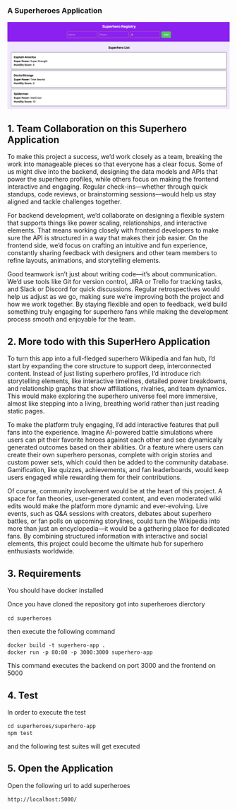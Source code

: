 ### **A Superheroes Application**

![UI of Superheroes Application](Readme%20Docs/superheroes.png)



## 1. **Team Collaboration on this Superhero Application**

To make this project a success, we’d work closely as a team, breaking the work into manageable pieces so that everyone has a clear focus. Some of us might dive into the backend, designing the data models and APIs that power the superhero profiles, while others focus on making the frontend interactive and engaging. Regular check-ins—whether through quick standups, code reviews, or brainstorming sessions—would help us stay aligned and tackle challenges together.

For backend development, we’d collaborate on designing a flexible system that supports things like power scaling, relationships, and interactive elements. That means working closely with frontend developers to make sure the API is structured in a way that makes their job easier. On the frontend side, we’d focus on crafting an intuitive and fun experience, constantly sharing feedback with designers and other team members to refine layouts, animations, and storytelling elements.

Good teamwork isn’t just about writing code—it’s about communication. We’d use tools like Git for version control, JIRA or Trello for tracking tasks, and Slack or Discord for quick discussions. Regular retrospectives would help us adjust as we go, making sure we’re improving both the project and how we work together. By staying flexible and open to feedback, we’d build something truly engaging for superhero fans while making the development process smooth and enjoyable for the team.

## 2. **More todo with this SuperHero Application**

To turn this app into a full-fledged superhero Wikipedia and fan hub, I’d start by expanding the core structure to support deep, interconnected content. Instead of just listing superhero profiles, I’d introduce rich storytelling elements, like interactive timelines, detailed power breakdowns, and relationship graphs that show affiliations, rivalries, and team dynamics. This would make exploring the superhero universe feel more immersive, almost like stepping into a living, breathing world rather than just reading static pages.

To make the platform truly engaging, I’d add interactive features that pull fans into the experience. Imagine AI-powered battle simulations where users can pit their favorite heroes against each other and see dynamically generated outcomes based on their abilities. Or a feature where users can create their own superhero personas, complete with origin stories and custom power sets, which could then be added to the community database. Gamification, like quizzes, achievements, and fan leaderboards, would keep users engaged while rewarding them for their contributions.

Of course, community involvement would be at the heart of this project. A space for fan theories, user-generated content, and even moderated wiki edits would make the platform more dynamic and ever-evolving. Live events, such as Q&A sessions with creators, debates about superhero battles, or fan polls on upcoming storylines, could turn the Wikipedia into more than just an encyclopedia—it would be a gathering place for dedicated fans. By combining structured information with interactive and social elements, this project could become the ultimate hub for superhero enthusiasts worldwide.

## 3. **Requirements**

You should have docker installed

Once you have cloned the repository got into superheroes dierctory

``
cd superheroes
``

then execute the following command
```
docker build -t superhero-app .
docker run -p 80:80 -p 3000:3000 superhero-app
```

This command executes the backend on port 3000 and the frontend on 5000

## 4. **Test**

In order to execute the test

```
cd superheroes/superhero-app
npm test

```

and the following test suites will get executed

## 5. **Open the Application**

Open the following url to add superheroes

```
http://localhost:5000/
```